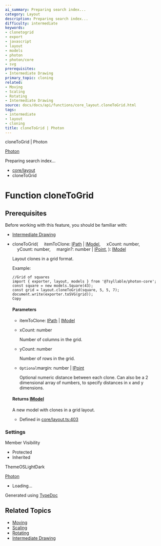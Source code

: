 ```yaml
---
ai_summary: Preparing search index...
category: Layout
description: Preparing search index...
difficulty: intermediate
keywords:
- clonetogrid
- export
- javascript
- layout
- models
- photon
- photon/core
- svg
prerequisites:
- Intermediate Drawing
primary_topic: cloning
related:
- Moving
- Scaling
- Rotating
- Intermediate Drawing
source: docs/docs/api/functions/core_layout.cloneToGrid.html
tags:
- intermediate
- layout
- cloning
title: cloneToGrid | Photon
---
```

cloneToGrid | Photon

[Photon](../index.md)




Preparing search index...

* [core/layout](../modules/core_layout.md)
* cloneToGrid

# Function cloneToGrid

## Prerequisites

Before working with this feature, you should be familiar with:

- [Intermediate Drawing](../index.md)


* cloneToGrid(
      itemToClone: [IPath](../interfaces/core_schema.IPath.md) | [IModel](../interfaces/core_schema.IModel.md),
      xCount: number,
      yCount: number,
      margin?: number | [IPoint](../interfaces/core_schema.IPoint.md),
  ): [IModel](../interfaces/core_schema.IModel.md)

  Layout clones in a grid format.

  Example:

  ```
  //Grid of squares
  import { exporter, layout, models } from '@7syllable/photon-core';
  const square = new models.Square(43);
  const grid = layout.cloneToGrid(square, 5, 5, 7);
  document.write(exporter.toSVG(grid));
  Copy
  ```

  #### Parameters

  + itemToClone: [IPath](../interfaces/core_schema.IPath.md) | [IModel](../interfaces/core_schema.IModel.md)
  + xCount: number

    Number of columns in the grid.
  + yCount: number

    Number of rows in the grid.
  + `Optional`margin: number | [IPoint](../interfaces/core_schema.IPoint.md)

    Optional numeric distance between each clone. Can also be a 2 dimensional array of numbers, to specify distances in x and y dimensions.

  #### Returns [IModel](../interfaces/core_schema.IModel.md)

  A new model with clones in a grid layout.

  + Defined in [core/layout.ts:403](https://github.com/mwhite454/photon/blob/main/packages/photon/src/core/layout.ts#L403)

### Settings

Member Visibility

* Protected
* Inherited

ThemeOSLightDark

[Photon](../index.md)

* Loading...

Generated using [TypeDoc](https://typedoc.org/)

## Related Topics

- [Moving](../index.md)
- [Scaling](../index.md)
- [Rotating](../index.md)
- [Intermediate Drawing](../index.md)
